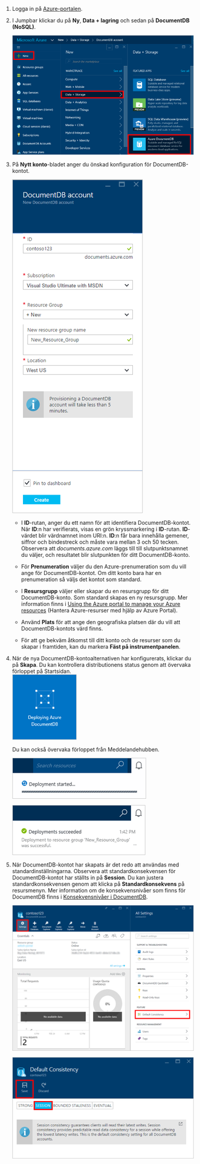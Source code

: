 1.  Logga in på [Azure-portalen](https://portal.azure.com/).
2.  I Jumpbar klickar du på **Ny**, **Data + lagring** och sedan på **DocumentDB (NoSQL)**.

    ![Skärmbild av Azure Portal, med fokus på Fler tjänster och DocumentDB (NoSQL)](./media/documentdb-create-dbaccount/create-nosql-db-databases-json-tutorial-1.png)  

3. På **Nytt konto**-bladet anger du önskad konfiguration för DocumentDB-kontot.

    ![Skärmbild av Nytt DocumentDB-bladet](./media/documentdb-create-dbaccount/create-nosql-db-databases-json-tutorial-2.png)


    - I **ID**-rutan, anger du ett namn för att identifiera DocumentDB-kontot.  När **ID**:n har verifierats, visas en grön kryssmarkering i **ID**-rutan. **ID**-värdet blir värdnamnet inom URI:n. **ID**:n får bara innehålla gemener, siffror och bindestreck och måste vara mellan 3 och 50 tecken. Observera att *documents.azure.com* läggs till till slutpunktsnamnet du väljer, och resultatet blir slutpunkten för ditt DocumentDB-konto.

    - För **Prenumeration** väljer du den Azure-prenumeration som du vill ange för DocumentDB-kontot. Om ditt konto bara har en prenumeration så väljs det kontot som standard.

    - I **Resursgrupp** väljer eller skapar du en resursgrupp för ditt DocumentDB-konto.  Som standard skapas en ny resursgrupp. Mer information finns i [Using the Azure portal to manage your Azure resources](../articles/azure-portal/resource-group-portal.md) (Hantera Azure-resurser med hjälp av Azure Portal).

    - Använd **Plats** för att ange den geografiska platsen där du vill att DocumentDB-kontots värd finns. 
    
    - För att ge bekväm åtkomst till ditt konto och de resurser som du skapar i framtiden, kan du markera **Fäst på instrumentpanelen**.  

4.  När de nya DocumentDB-kontoalternativen har konfigurerats, klickar du på **Skapa**. Du kan kontrollera distributionens status genom att övervaka förloppet på Startsidan.  
    ![Skärmbild som visar Skapa-panelen på Startsidan – online-databasskaparen](./media/documentdb-create-dbaccount/create-nosql-db-databases-json-tutorial-3.png)  

    Du kan också övervaka förloppet från Meddelandehubben.  

    ![Skapa databaser snabbt – Skärmbild av Meddelandehubben som visar att DocumentDb-kontot håller på att skapas](./media/documentdb-create-dbaccount/create-nosql-db-databases-json-tutorial-4.png)  

    ![Skärmbild av Meddelandehubben som visar att DocumentDB-kontot har skapats och distribuerats till en resursgrupp – Meddelande från online-databasskaparen](./media/documentdb-create-dbaccount/create-nosql-db-databases-json-tutorial-5.png)

5.  När DocumentDB-kontot har skapats är det redo att användas med standardinställningarna. Observera att standardkonsekvensen för DocumentDB-kontot har ställts in på **Session**.  Du kan justera standardkonsekvensen genom att klicka på **Standardkonsekvens** på resursmenyn. Mer information om de konsekvensnivåer som finns för DocumentDB finns i [Konsekvensnivåer i DocumentDB](../articles/azure-portal/resource-group-portal.md).

    ![Skärmbild av Resursgrupp-bladet – starta apputveckling](./media/documentdb-create-dbaccount/create-nosql-db-databases-json-tutorial-6.png)  

    ![Skärmbild av Konsekvensnivå-bladet – sessionskonsekvens](./media/documentdb-create-dbaccount/create-nosql-db-databases-json-tutorial-7.png)  

[Så här skapar du ett DocumentDB-konto]: #Howto
[Nästa steg]: #NextSteps
[documentdb-manage]:../articles/documentdb/documentdb-manage.md



<!--HONumber=sep16_HO1-->


